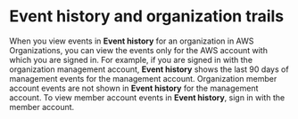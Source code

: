 # Event history and organization trails<a name="creating-an-organizational-trail-event-history"></a>

When you view events in **Event history** for an organization in AWS Organizations, you can view the events only for the AWS account with which you are signed in\. For example, if you are signed in with the organization management account, **Event history** shows the last 90 days of management events for the management account\. Organization member account events are not shown in **Event history** for the management account\. To view member account events in **Event history**, sign in with the member account\.